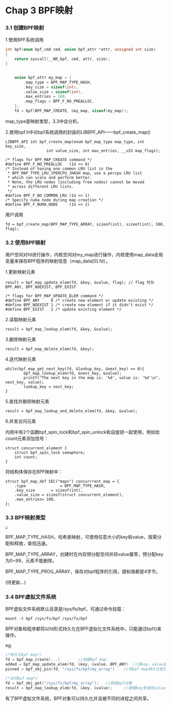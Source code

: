 # Chap 3 BPF映射

### 3.1 创建BPF映射

1.使用BPF系统调用

```c
int bpf(enum bpf_cmd cmd, union bpf_attr *attr, unsigned int size)
{
    return syscall(__NR_bpf, cmd, attr, size);
}


	union bpf_attr my_map = {
    	.map_type = BPF_MAP_TYPE_HASH,
    	.key_size = sizeof(int),
    	.value_size = sizeof(int),
    	.max_entries = 100,
    	.map_flags = BPF_F_NO_PREALLOC,
	};
	fd = bpf(BPF_MAP_CREATE, &my_map, sizeof(my_map));
```

map_type是映射类型，3.3中会分析。

2.使用bpf.h中对bpf系统调用的封装的LIBBPF_API——bpf_create_map()

```
LIBBPF_API int bpf_create_map(enum bpf_map_type map_type, int key_size,
			      int value_size, int max_entries, __u32 map_flags);

/* flags for BPF_MAP_CREATE command */
#define BPF_F_NO_PREALLOC	(1U << 0)
/* Instead of having one common LRU list in the
 * BPF_MAP_TYPE_LRU_[PERCPU_]HASH map, use a percpu LRU list
 * which can scale and perform better.
 * Note, the LRU nodes (including free nodes) cannot be moved
 * across different LRU lists.
 */
#define BPF_F_NO_COMMON_LRU	(1U << 1)
/* Specify numa node during map creation */
#define BPF_F_NUMA_NODE		(1U << 2)
```

用户调用

```
fd = bpf_create_map(BPF_MAP_TYPE_ARRAY, sizeof(int), sizeof(int), 100, flag);
```



### 3.2 使用BPF映射

用户空间对fd进行操作，内核空间对my_map进行操作，内核使用map_data全局变量来保存BPF程序的映射信息（map_data[0].fd）。

1.更新映射元素

```
result = bpf_map_update_elem(fd, &key, &value, flag); // flag 可为BPF_ANY, BPF_NOEXIST, BPF_EXIST

/* flags for BPF_MAP_UPDATE_ELEM command */
#define BPF_ANY		0 /* create new element or update existing */
#define BPF_NOEXIST	1 /* create new element if it didn't exist */
#define BPF_EXIST	2 /* update existing element */
```

2.读取映射元素

```
result = bpf_map_lookup_elem(fd, &key, &value);
```

3.删除映射元素

```
result = bpf_map_delete_elem(fd, &key);
```

4.迭代映射元素

```
while(bpf_map_get_next_key(fd, &lookup_key, &next_key) == 0){
        bpf_map_lookup_elem(fd, &next_key, &value);
        printf("The next key in the map is: '%d', value is: '%d'\n", next_key, value);
        lookup_key = next_key;
}
```

5.查找并删除映射元素

```
result = bpf_map_lookup_and_delete_elem(fd, &key, &value);
```

6.并发访问元素

内核中有2个函数bpf_spin_lock和bpf_spin_unlock和自旋锁一起使用，例如给count元素添加信号：

```
struct concurrent_element {
	struct bpf_spin_lock semaphore;
	int count;
}
```

将结构体保存在BPF映射中：

```
struct bpf_map_def SEC("maps") concurrrent_map = {
	.type				= BPF_MAP_TYPE_HASH,
	.key_size		= sizeof(int),
	.value_size = sizeof(struct concurrent_element),
	.max_entries= 100,
};
```



### 3.3 BPF映射类型

<img src="/home/pics/bpf_map_type.png" style="zoom:50%;" />

BPF_MAP_TYPE_HASH，哈希表映射，可使用任意大小的key和value，按需分配和释放，查找迅速。

BPF_MAP_TYPE_ARRAY，创建时在内存预分配空间并将value置零，预分配key为0~99，元素不能删除。

BPF_MAP_TYPE_PROG_ARRAY，保存对bpf程序的引用，键和值都是4字节。

(待更新...)



### 3.4 BPF虚拟文件系统

BPF虚拟文件系统默认目录是/sys/fs/bpf，可通过命令挂载：

`mount -t bpf /sys/fs/bpf /sys/fs/bpf`

BPF对象和程序都将以fd形式持久化在BPF虚拟化文件系统中，只能通过bpf()来操作。

eg:

```c
/*持久化bpf map*/
fd = bpf_map_create(...)		//创建bpf map
added = bpf_map_update_elem(fd, &key, &value, BPF_ANY)	//将key、value更新到map中
pinned = bpf_obj_pin(fd, "/sys/fs/bpf/my_array")	//将bpf map持久化到文件中
  
/*访问bpf map*/
fd = bpf_obj_get("/sys/fs/bpf/my_array");	//获取bpf对象
result = bpf_map_lookup_elem(fd, &key, &value);		//根据key来查找value
```

有了BPF虚拟文件系统，BPF对象可以持久化并且被不同的进程之间共享。













